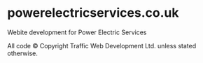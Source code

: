 powerelectricservices.co.uk
===========================

Webite development for Power Electric Services

All code © Copyright Traffic Web Development Ltd. unless stated otherwise.
